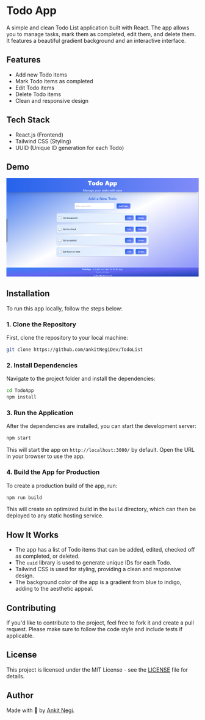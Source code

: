 
# Todo App

A simple and clean Todo List application built with React. The app allows you to manage tasks, mark them as completed, edit them, and delete them. It features a beautiful gradient background and an interactive interface.

## Features

- Add new Todo items
- Mark Todo items as completed
- Edit Todo items
- Delete Todo items
- Clean and responsive design

## Tech Stack

- React.js (Frontend)
- Tailwind CSS (Styling)
- UUID (Unique ID generation for each Todo)

## Demo

![Todo App Demo](./src/assets/todoapp.png)

## Installation

To run this app locally, follow the steps below:

### 1. Clone the Repository

First, clone the repository to your local machine:

```bash
git clone https://github.com/ankitNegiDev/TodoList
```

### 2. Install Dependencies

Navigate to the project folder and install the dependencies:

```bash
cd TodoApp
npm install
```

### 3. Run the Application

After the dependencies are installed, you can start the development server:

```bash
npm start
```

This will start the app on `http://localhost:3000/` by default. Open the URL in your browser to use the app.

### 4. Build the App for Production

To create a production build of the app, run:

```bash
npm run build
```

This will create an optimized build in the `build` directory, which can then be deployed to any static hosting service.

## How It Works

- The app has a list of Todo items that can be added, edited, checked off as completed, or deleted.
- The `uuid` library is used to generate unique IDs for each Todo.
- Tailwind CSS is used for styling, providing a clean and responsive design.
- The background color of the app is a gradient from blue to indigo, adding to the aesthetic appeal.

## Contributing

If you'd like to contribute to the project, feel free to fork it and create a pull request. Please make sure to follow the code style and include tests if applicable.

## License

This project is licensed under the MIT License - see the [LICENSE](LICENSE) file for details.

## Author

Made with 💙 by [Ankit Negi](https://github.com/ankitNegiDev).
